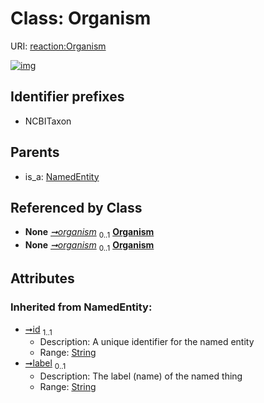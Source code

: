 
# Class: Organism




URI: [reaction:Organism](http://w3id.org/ontogpt/reaction/Organism)


[![img](https://yuml.me/diagram/nofunky;dir:TB/class/[GeneToReaction]-%20organism%200..1>[Organism&#124;id(i):string;label(i):string%20%3F],[ReactionDocument]-%20organism%200..1>[Organism],[NamedEntity]^-[Organism],[ReactionDocument],[NamedEntity],[GeneToReaction])](https://yuml.me/diagram/nofunky;dir:TB/class/[GeneToReaction]-%20organism%200..1>[Organism&#124;id(i):string;label(i):string%20%3F],[ReactionDocument]-%20organism%200..1>[Organism],[NamedEntity]^-[Organism],[ReactionDocument],[NamedEntity],[GeneToReaction])

## Identifier prefixes

 * NCBITaxon

## Parents

 *  is_a: [NamedEntity](NamedEntity.md)

## Referenced by Class

 *  **None** *[➞organism](geneToReaction__organism.md)*  <sub>0..1</sub>  **[Organism](Organism.md)**
 *  **None** *[➞organism](reactionDocument__organism.md)*  <sub>0..1</sub>  **[Organism](Organism.md)**

## Attributes


### Inherited from NamedEntity:

 * [➞id](namedEntity__id.md)  <sub>1..1</sub>
     * Description: A unique identifier for the named entity
     * Range: [String](types/String.md)
 * [➞label](namedEntity__label.md)  <sub>0..1</sub>
     * Description: The label (name) of the named thing
     * Range: [String](types/String.md)
